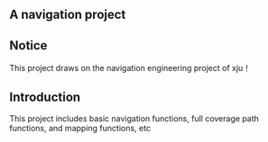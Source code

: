## A navigation project

## Notice
This project draws on the navigation engineering project of xju！

## Introduction
This project includes basic navigation functions, full coverage path functions, and mapping functions, etc
